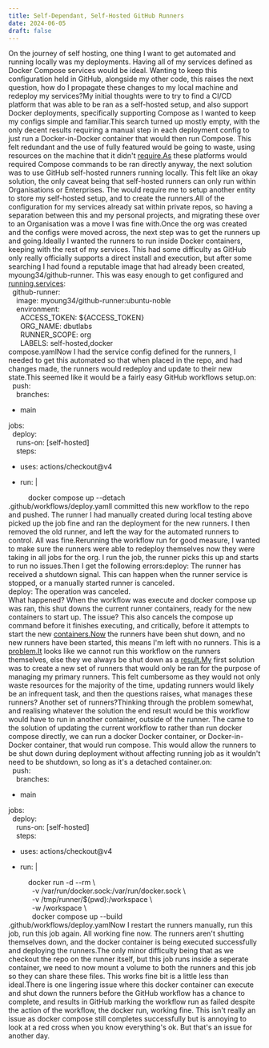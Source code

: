 ```yaml
---
title: Self-Dependant, Self-Hosted GitHub Runners
date: 2024-06-05
draft: false
---
```

On the journey of self hosting, one thing I want to get automated and running locally was my deployments. Having all of my services defined as Docker Compose services would be ideal. Wanting to keep this configuration held in GitHub, alongside my other code, this raises the next question, how do I propagate these changes to my local machine and redeploy my services?My initial thoughts were to try to find a CI/CD platform that was able to be ran as a self-hosted setup, and also support Docker deployments, specifically supporting Compose as I wanted to keep my configs simple and familiar.This search turned up mostly empty, with the only decent results requiring a manual step in each deployment config to just run a Docker-in-Docker container that would then run Compose. This felt redundant and the use of fully featured would be going to waste, using resources on the machine that it didn't [require.As](http://require.As) these platforms would required Compose commands to be ran directly anyway, the next solution was to use GitHub self-hosted runners running locally. This felt like an okay solution, the only caveat being that self-hosted runners can only run within Organisations or Enterprises. The would require me to setup another entity to store my self-hosted setup, and to create the runners.All of the configuration for my services already sat within private repos, so having a separation between this and my personal projects, and migrating these over to an Organisation was a move I was fine with.Once the org was created and the configs were moved across, the next step was to get the runners up and going.Ideally I wanted the runners to run inside Docker containers, keeping with the rest of my services. This had some difficulty as GitHub only really officially supports a direct install and execution, but after some searching I had found a reputable image that had already been created, myoung34/github-runner. This was easy enough to get configured and [running.services](http://running.services):  
  github-runner:  
    image: myoung34/github-runner:ubuntu-noble  
    environment:  
      ACCESS\_TOKEN: ${ACCESS\_TOKEN}  
      ORG\_NAME: dbutlabs  
      RUNNER\_SCOPE: org  
      LABELS: self-hosted,docker  
compose.yamlNow I had the service config defined for the runners, I needed to get this automated so that when placed in the repo, and had changes made, the runners would redeploy and update to their new state.This seemed like it would be a fairly easy GitHub workflows setup.on:  
  push:  
    branches:

*   main
    

jobs:  
  deploy:  
    runs-on: \[self-hosted\]  
    steps:

*   uses: actions/checkout@v4
    
*   run: |
    

          docker compose up --detach  
.github/workflows/deploy.yamlI committed this new workflow to the repo and pushed. The runner I had manually created during local testing above picked up the job fine and ran the deployment for the new runners. I then removed the old runner, and left the way for the automated runners to control. All was fine.Rerunning the workflow run for good measure, I wanted to make sure the runners were able to redeploy themselves now they were taking in all jobs for the org. I run the job, the runner picks this up and starts to run no issues.Then I get the following errors:deploy: The runner has received a shutdown signal. This can happen when the runner service is stopped, or a manually started runner is canceled.  
deploy: The operation was canceled.  
What happened? When the workflow was execute and docker compose up was ran, this shut downs the current runner containers, ready for the new containers to start up. The issue? This also cancels the compose up command before it finishes executing, and critically, before it attempts to start the new [containers.Now](http://containers.Now) the runners have been shut down, and no new runners have been started, this means I'm left with no runners. This is a [problem.It](http://problem.It) looks like we cannot run this workflow on the runners themselves, else they we always be shut down as a [result.My](http://result.My) first solution was to create a new set of runners that would only be ran for the purpose of managing my primary runners. This felt cumbersome as they would not only waste resources for the majority of the time, updating runners would likely be an infrequent task, and then the questions raises, what manages these runners? Another set of runners?Thinking through the problem somewhat, and realising whatever the solution the end result would be this workflow would have to run in another container, outside of the runner. The came to the solution of updating the current workflow to rather than run docker compose directly, we can run a docker Docker container, or Docker-in-Docker container, that would run compose. This would allow the runners to be shut down during deployment without affecting running job as it wouldn't need to be shutdown, so long as it's a detached container.on:  
  push:  
    branches:

*   main
    

jobs:  
  deploy:  
    runs-on: \[self-hosted\]  
    steps:

*   uses: actions/checkout@v4
    
*   run: |
    

          docker run -d --rm \\  
            -v /var/run/docker.sock:/var/run/docker.sock \\  
            -v /tmp/runner/$(pwd):/workspace \\  
            -w /workspace \\  
            docker compose up --build  
.github/workflows/deploy.yamlNow I restart the runners manually, run this job, run this job again. All working fine now. The runners aren't shutting themselves down, and the docker container is being executed successfully and deploying the runners.The only minor difficulty being that as we checkout the repo on the runner itself, but this job runs inside a seperate container, we need to now mount a volume to both the runners and this job so they can share these files. This works fine bit is a little less than ideal.There is one lingering issue where this docker container can execute and shut down the runners before the GitHub workflow has a chance to complete, and results in GitHub marking the workflow run as failed despite the action of the workflow, the docker run, working fine. This isn't really an issue as docker compose still completes successfully but is annoying to look at a red cross when you know everything's ok. But that's an issue for another day.